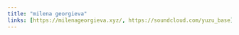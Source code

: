```yaml
---
title: "milena georgieva"
links: [https://milenageorgieva.xyz/, https://soundcloud.com/yuzu_base]
---
```

